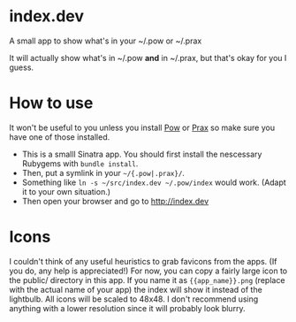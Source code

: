 # index.dev

A small app to show what's in your ~/.pow or ~/.prax

It will actually show what's in ~/.pow **and** in ~/.prax, but that's okay for you I guess.

# How to use

It won't be useful to you unless you install [Pow](http://pow.cx/) or [Prax](http://ysbaddaden.github.io/prax/) so make sure you have one of those installed.

- This is a smalll Sinatra app. You should first install the nescessary Rubygems with `bundle install`.
- Then, put a symlink in your `~/{.pow|.prax}/`.
- Something like `ln -s ~/src/index.dev ~/.pow/index` would work. (Adapt it to your own situation.)
- Then open your browser and go to http://index.dev

# Icons

I couldn't think of any useful heuristics to grab favicons from the apps. (If you do, any help is appreciated!) For now, you can copy a fairly large icon to the public/ directory in this app. If you name it as `{{app_name}}.png` (replace with the actual name of your app) the index will show it instead of the lightbulb. All icons will be scaled to 48x48. I don't recommend using anything with a lower resolution since it will probably look blurry.
